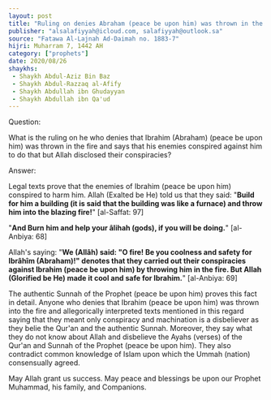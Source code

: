 ```yaml
---
layout: post
title: "Ruling on denies Abraham (peace be upon him) was thrown in the fire"
publisher: "alsalafiyyah@icloud.com, salafiyyah@outlook.sa"
source: "Fatawa Al-Lajnah Ad-Daimah no. 1883-7"
hijri: Muharram 7, 1442 AH
category: ["prophets"]
date: 2020/08/26
shaykhs: 
 - Shaykh Abdul-Aziz Bin Baz
 - Shaykh Abdul-Razzaq al-Afify
 - Shaykh Abdullah ibn Ghudayyan
 - Shaykh Abdullah ibn Qa'ud
---
```


Question:

What is the ruling on he who denies that Ibrahim (Abraham) (peace be upon him) was thrown in the fire and says that his enemies conspired against him to do that but Allah disclosed their conspiracies?

Answer: 

Legal texts prove that the enemies of Ibrahim (peace be upon him) conspired to harm him. Allah (Exalted be He) told us that they said: "**Build for him a building (it is said that the building was like a furnace) and throw him into the blazing fire!**" [al-Saffat: 97] 

"**And Burn him and help your âlihah (gods), if you will be doing.**" [al-Anbiya: 68]

Allah's saying: "**We (Allâh) said: "O fire! Be you coolness and safety for Ibrâhîm (Abraham)!" denotes that they carried out their conspiracies against Ibrahim (peace be upon him) by throwing him in the fire. But Allah (Glorified be He) made it cool and safe for Ibrahim.**" [al-Anbiya: 69]

The authentic Sunnah of the Prophet (peace be upon him) proves this fact in detail. Anyone who denies that Ibrahim (peace be upon him) was thrown into the fire and allegorically interpreted texts mentioned in this regard saying that they meant only conspiracy and machination is a disbeliever as they belie the Qur'an and the authentic Sunnah. Moreover, they say what they do not know about Allah and disbelieve the Ayahs (verses) of the Qur'an and Sunnah of the Prophet (peace be upon him). They also contradict common knowledge of Islam upon which the Ummah (nation) consensually agreed.

May Allah grant us success. May peace and blessings be upon our Prophet Muhammad, his family, and Companions.
